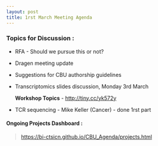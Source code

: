 ```yaml
---
layout: post
title: 1rst March Meeting Agenda
---
```

### Topics for Discussion :
* RFA - Should we pursue this or not?

* Dragen meeting update

* Suggestions for CBU authorship guidelines

* Transcriptomics slides discussion, Monday 3rd March
  
  **Workshop Topics** - http://tiny.cc/yk572y

* TCR sequencing - Mike Keller (Cancer) - done 1rst part

#### Ongoing Projects Dashboard :

> https://bi-ctsicn.github.io/CBU_Agenda/projects.html
